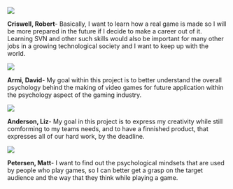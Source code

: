 [![](http://img.photobucket.com/albums/v230/loveofthesword13/project%20ridiculous/bob_criswell_sr.jpg)](http://igd.cart.org/students/criswell)

**Criswell, Robert**- Basically, I want to learn how a real game is made so I will be more prepared in the future if I decide to make a career out of it. Learning SVN and other such skills would also be important for many other jobs in a growing technological society and I want to keep up with the world.

[![](http://img.photobucket.com/albums/v230/loveofthesword13/project%20ridiculous/david_armi_sr.jpg)](http://igd.cart.org/students/armi)

**Armi, David**- My goal within this project is to better understand the overall psychology behind the making of video games for future application within the psychology aspect of the gaming industry.

[![](http://img.photobucket.com/albums/v230/loveofthesword13/project%20ridiculous/liz_anderson_sr.jpg)](http://igd.cart.org/students/anderson)

**Anderson, Liz**- My goal in this project is to express my creativity while still comforming to my teams needs, and to have a finnished product, that expresses all of our hard work, by the deadline.

[![](http://img.photobucket.com/albums/v230/loveofthesword13/project%20ridiculous/matt_pettersen_sr.jpg)](http://igd.cart.org/students/pettersen)

**Petersen, Matt**- I want to find out the psychological mindsets that are used by people who play games, so I can better get a grasp on the target audience and the way that they think while playing a game.